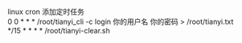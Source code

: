 linux cron 添加定时任务  
0 0 * * * /root/tianyi_cli -c login 你的用户名 你的密码 > /root/tianyi.txt  
*/15 * * * * /root/tianyi-clear.sh
